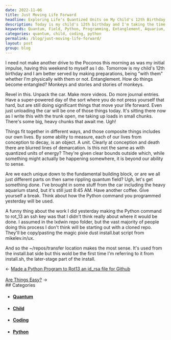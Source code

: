 ```yaml
---
date: 2022-11-06
title: Just Moving Life Forward
headline: Exploring Life's Quantized Units on My Child's 12th Birthday
description: Today is my child's 12th birthday and I'm taking the time to prepare for it. Unloading the car, I'm reflecting on the entanglement of things and how our lives are like quantized units of energy. Are we unique or part of the same rippling quantum field? I'm also reflecting on the Python command I programmed yesterday and its potential future uses. Join me as I explore these thoughts and prepare for a special day.
keywords: Quantum, Field, Python, Programming, Entanglement, Aquarium, Stand, Child, Birthday, Preparation, Reflection
categories: quantum, child, coding, python
permalink: /blog/just-moving-life-forward/
layout: post
group: blog
---
```



I need not make another drive to the Poconos this morning as was my initial
impulse, having this weekend to myself as I do. Tomorrow is my child's 12th
birthday and I am better served by making preparations, being "with them"
whether I'm physically with them or not. Entanglement. How do things become
entangled? Monkeys and stories and stories of monkeys.

Revel in this. Unpack the car. Make more videos. Do more journal entries. Have
a super-powered day of the sort where you do not press yourself that hard, but
are still doing significant things that move your life forward. Even just
unloading the car will be one of those things today. It's sitting there now as
I write this with the trunk open, me taking up loads in small chunks. There's
some big, heavy chunks that await me. Ugh!

Things fit together in different ways, and those composite things includes our
own lives. By some ability to measure, each of our lives from conception to
decay, is an object. A unit. Clearly at conception and death there are blurred
lines of demarcation. Is this not the same as with quantized units of energy?
They're given clear bounds outside which, while something might actually be
happening somewhere, it is beyond our ability to sense.

Are we each unique down to the fundamental building block, or are we all just
different parts on then same rippling quantum field? Ugh, let's get something
done. I've brought in some stuff from the car including the heavy aquarium
stand, but it's still just 8:45 AM. Have another coffee. Give yourself a break.
Think about how the Python command you programmed yesterday will be
used.

A funny thing about the work I did yesterday making the Python command to
rot_13 an ssh key was that I didn't think really about where it would be done.
I assumed in the lxdwin repo folder, but the vast majority of people doing this
process I don't think will be starting out with a cloned repo. They'll be
copy/pasting the magic pixie dust install.bat script from mikelev.in/ux.

And so the ~/repos/transfer location makes the most sense. It's used from the
install.bat side but this wold be the first time I'm referring to it from
install.sh, the later-stage part of the install.


<div class="arrow-links"><div class="post-nav-prev"><span class="arrow">&larr;&nbsp;</span><a href="/blog/made-a-python-program-to-rot13-an-id-rsa-file-for-github/">Made a Python Program to Rot13 an id_rsa file for Github</a></div> &nbsp; <div class="post-nav-next"><a href="/blog/are-things-easy/">Are Things Easy?</a><span class="arrow">&nbsp;&rarr;</span></div></div>
## Categories

<ul>
<li><h4><a href='/quantum/'>Quantum</a></h4></li>
<li><h4><a href='/child/'>Child</a></h4></li>
<li><h4><a href='/coding/'>Coding</a></h4></li>
<li><h4><a href='/python/'>Python</a></h4></li></ul>